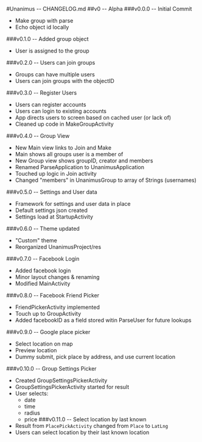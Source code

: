 <!--
  Unanimus - CHANGELOG.md
  Copyright (c) 2015 Sam Gilbert et. al.
-->
#Unanimus -- CHANGELOG.md
##v0 -- Alpha
###v0.0.0 -- Initial Commit
* Make group with parse
* Echo object id locally

###v0.1.0 -- Added group object
* User is assigned to the group

###v0.2.0 -- Users can join groups
* Groups can have multiple users
* Users can join groups with the objectID

###v0.3.0 -- Register Users
* Users can register accounts
* Users can login to existing accounts
* App directs users to screen based on cached user (or lack of)
* Cleaned up code in MakeGroupActivity

###v0.4.0 -- Group View
* New Main view links to Join and Make
* Main shows all groups user is a member of
* New Group view shows groupID, creator and members
* Renamed ParseApplication to UnanimusApplication
* Touched up logic in Join activity
* Changed "members" in UnanimusGroup to array of Strings (usernames)

###v0.5.0 -- Settings and User data
* Framework for settings and user data in place
* Default settings json created
* Settings load at StartupActivity

###v0.6.0 -- Theme updated
* "Custom" theme
* Reorganized UnanimusProject/res

###v0.7.0 -- Facebook Login
* Added facebook login
* Minor layout changes & renaming
* Modified MainActivity

###v0.8.0 -- Facebook Friend Picker
* FriendPickerActivity implemented
* Touch up to GroupActivity
* Added facebookID as a field stored witin ParseUser for future lookups

###v0.9.0 -- Google place picker
* Select location on map
* Preview location
* Dummy submit, pick place by address, and use current location

###v0.10.0 -- Group Settings Picker
* Created GroupSettingsPickerActivity
* GroupSettingsPickerActivity started for result
* User selects:
  * date
  * time
  * radius
  * price
###v0.11.0 -- Select location by last known
* Result from `PlacePickActivity` changed from `Place` to `LatLng`
* Users can select location by their last known location
<!-- vim : set ts=2 sw=2 et syn=markdown : -->
